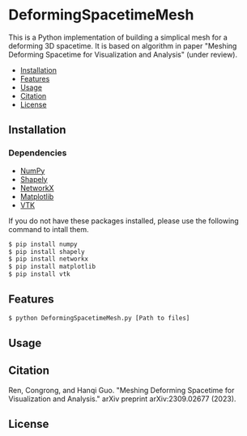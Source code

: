 # DeformingSpacetimeMesh
This is a Python implementation of building a simplical mesh for a deforming 3D spacetime. It is based on algorithm in paper "Meshing Deforming Spacetime for Visualization and Analysis" (under review).

- [Installation](#installation)
- [Features](#features)
- [Usage](#usage)
- [Citation](#citation)
- [License](#license)

## Installation

### Dependencies
- [NumPy](https://numpy.org/)
- [Shapely](https://shapely.readthedocs.io)
- [NetworkX](https://networkx.github.io/)
- [Matplotlib](https://matplotlib.org/) 
- [VTK](https://vtk.org)

If you do not have these packages installed, please use the following command to intall them.

```bash
$ pip install numpy
$ pip install shapely
$ pip install networkx
$ pip install matplotlib
$ pip install vtk
```

## Features
```bash
$ python DeformingSpacetimeMesh.py [Path to files]
```
## Usage

## Citation
Ren, Congrong, and Hanqi Guo. "Meshing Deforming Spacetime for Visualization and Analysis." arXiv preprint arXiv:2309.02677 (2023).
## License
